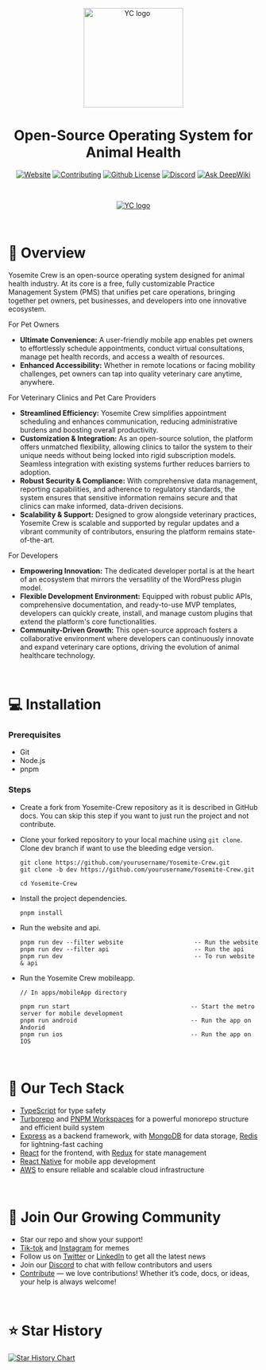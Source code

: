 <p align="center">
  <a href="https://yosemitecrew.com/">
    <img src="https://d2il6osz49gpup.cloudfront.net/YC.svg" width="200px" alt="YC logo" />
  </a>
</p>

<h1 align="center" >Open-Source Operating System for Animal Health</h1>

<div align="center"> 
  
[![Website](https://img.shields.io/badge/Yosemite%20Crew-D04122)](https://yosemitecrew.com/) [![Contributing](https://img.shields.io/badge/Contribute-FF9800)](https://github.com/YosemiteCrew/Yosemite-Crew/blob/main/CONTRIBUTING.md) [![Github License](https://img.shields.io/badge/License-4CAF50)](https://github.com/YosemiteCrew/Yosemite-Crew/tree/main?tab=License-1-ov-file) [![Discord](https://img.shields.io/discord/1326589224811757568?color=7289da&label=Discord&logo=discord&logoColor=ffffff)](https://discord.gg/SwM6mX85KD) [![Ask DeepWiki](https://deepwiki.com/badge.svg)](https://deepwiki.com/YosemiteCrew/Yosemite-Crew)
  
</div>

<br>

<p align="center">
  <a href="https://yosemitecrew.com/">
      <img src="https://d2il6osz49gpup.cloudfront.net/Dashboard_2.png" alt="YC logo" />
  </a>
</p>

<br>

# 📝 Overview

Yosemite Crew is an open-source operating system designed for animal health industry. At its core is a free, fully customizable Practice Management System (PMS) that unifies pet care operations, bringing together pet owners, pet businesses, and developers into one innovative ecosystem.

For Pet Owners

- **Ultimate Convenience:** A user-friendly mobile app enables pet owners to effortlessly schedule appointments, conduct virtual consultations, manage pet health records, and access a wealth of resources.
- **Enhanced Accessibility:** Whether in remote locations or facing mobility challenges, pet owners can tap into quality veterinary care anytime, anywhere.

For Veterinary Clinics and Pet Care Providers

- **Streamlined Efficiency:** Yosemite Crew simplifies appointment scheduling and enhances communication, reducing administrative burdens and boosting overall productivity.
- **Customization & Integration:** As an open-source solution, the platform offers unmatched flexibility, allowing clinics to tailor the system to their unique needs without being locked into rigid subscription models. Seamless integration with existing systems further reduces barriers to adoption.
- **Robust Security & Compliance:** With comprehensive data management, reporting capabilities, and adherence to regulatory standards, the system ensures that sensitive information remains secure and that clinics can make informed, data-driven decisions.
- **Scalability & Support:** Designed to grow alongside veterinary practices, Yosemite Crew is scalable and supported by regular updates and a vibrant community of contributors, ensuring the platform remains state-of-the-art.

For Developers

- **Empowering Innovation:** The dedicated developer portal is at the heart of an ecosystem that mirrors the versatility of the WordPress plugin model.
- **Flexible Development Environment:** Equipped with robust public APIs, comprehensive documentation, and ready-to-use MVP templates, developers can quickly create, install, and manage custom plugins that extend the platform's core functionalities.
- **Community-Driven Growth:** This open-source approach fosters a collaborative environment where developers can continuously innovate and expand veterinary care options, driving the evolution of animal healthcare technology.

<br>

# 💻 Installation

### Prerequisites

- Git
- Node.js
- pnpm

### Steps

- Create a fork from Yosemite-Crew repository as it is described in GitHub docs. You can skip this step if you want to just run the project and not contribute.
- Clone your forked repository to your local machine using `git clone`. Clone dev branch if want to use the bleeding edge version.

  ```shell
  git clone https://github.com/yourusername/Yosemite-Crew.git
  git clone -b dev https://github.com/yourusername/Yosemite-Crew.git

  cd Yosemite-Crew
  ```

- Install the project dependencies.

  ```shell
  pnpm install
  ```

- Run the website and api.

  ```shell
  pnpm run dev --filter website                    -- Run the website
  pnpm run dev --filter api                        -- Run the api
  pnpm run dev                                     -- To run website & api
  ```

- Run the Yosemite Crew mobileapp.

  ```shell
  // In apps/mobileApp directory

  pnpm run start                                  -- Start the metro server for mobile development
  pnpm run android                                -- Run the app on Andorid
  pnpm run ios                                    -- Run the app on IOS
  ```

<br>

# 🚀 Our Tech Stack

- [TypeScript](https://www.typescriptlang.org/) for type safety
- [Turborepo](https://turbo.build) and [PNPM Workspaces](https://pnpm.io/workspaces) for a powerful monorepo structure and efficient build system
- [Express](https://expressjs.com/) as a backend framework, with [MongoDB](https://www.mongodb.com/) for data storage, [Redis](https://redis.io/) for lightning-fast caching
- [React](https://reactjs.org/) for the frontend, with [Redux](https://redux.js.org/) for state management
- [React Native](https://reactnative.dev/) for mobile app development
- [AWS](https://aws.amazon.com) to ensure reliable and scalable cloud infrastructure

<br>

# 💬 Join Our Growing Community

- Star our repo and show your support!
- [Tik-tok](https://www.tiktok.com/@yosemitecrew) and [Instagram](https://www.instagram.com/yosemite_crew) for memes
- Follow us on [Twitter](https://github.com/YosemiteCrew/Yosemite-Crew) or [LinkedIn](https://www.linkedin.com/company/yosemitecrew/) to get all the latest news
- Join our [Discord](https://discord.com/invite/SwM6mX85KD) to chat with fellow contributors and users
- [Contribute](https://github.com/YosemiteCrew/Yosemite-Crew/blob/main/CONTRIBUTING.md) — we love contributions! Whether it’s code, docs, or ideas, your help is always welcome!

<br>

# ⭐ Star History

<a href="https://star-history.com/#YosemiteCrew/Yosemite-Crew&Date">
 <picture>
   <source media="(prefers-color-scheme: dark)" srcset="https://api.star-history.com/svg?repos=YosemiteCrew/Yosemite-Crew&type=Date&theme=dark" />
   <source media="(prefers-color-scheme: light)" srcset="https://api.star-history.com/svg?repos=YosemiteCrew/Yosemite-Crew&type=Date" />
   <img alt="Star History Chart" src="https://api.star-history.com/svg?repos=YosemiteCrew/Yosemite-Crew&type=Date" />
 </picture>
</a>

